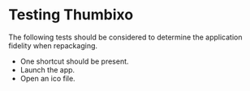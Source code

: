 # Testing Thumbixo

The following tests should be considered to determine the application fidelity when repackaging.

* One shortcut should be present.
* Launch the app.
* Open an ico file.